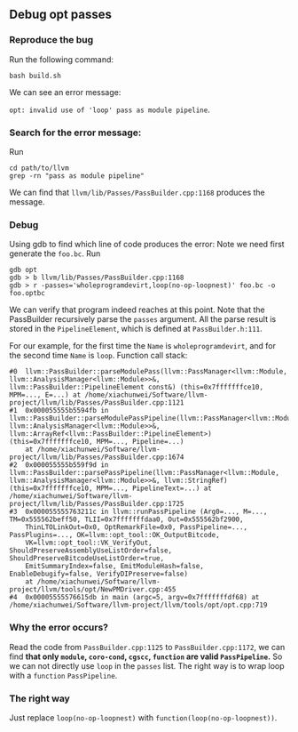 ## Debug opt passes

### Reproduce the bug

Run the following command:
```shell
bash build.sh
```
We can see an error message:

`opt: invalid use of 'loop' pass as module pipeline`.

### Search for the error message:
Run
```shell
cd path/to/llvm
grep -rn "pass as module pipeline"
```
We can find that `llvm/lib/Passes/PassBuilder.cpp:1168` produces the message.

### Debug

Using gdb to find which line of code produces the error:
Note we need first generate the `foo.bc`.
Run 
```shell
gdb opt
gdb > b llvm/lib/Passes/PassBuilder.cpp:1168
gdb > r -passes='wholeprogramdevirt,loop(no-op-loopnest)' foo.bc -o foo.optbc
```
We can verify that program indeed reaches at this point.
Note that the PassBuilder recursively parse the `passes` argument.
All the parse result is stored in the `PipelineElement`, which is defined at `PassBuilder.h:111`.

For our example, for the first time the `Name` is `wholeprogramdevirt`,
and for the second time `Name` is `loop`.
Function call stack:
```log
#0  llvm::PassBuilder::parseModulePass(llvm::PassManager<llvm::Module, llvm::AnalysisManager<llvm::Module>>&, llvm::PassBuilder::PipelineElement const&) (this=0x7fffffffce10, MPM=..., E=...) at /home/xiachunwei/Software/llvm-project/llvm/lib/Passes/PassBuilder.cpp:1121
#1  0x000055555b5594fb in llvm::PassBuilder::parseModulePassPipeline(llvm::PassManager<llvm::Module, llvm::AnalysisManager<llvm::Module>>&, llvm::ArrayRef<llvm::PassBuilder::PipelineElement>) (this=0x7fffffffce10, MPM=..., Pipeline=...)
    at /home/xiachunwei/Software/llvm-project/llvm/lib/Passes/PassBuilder.cpp:1674
#2  0x000055555b559f9d in llvm::PassBuilder::parsePassPipeline(llvm::PassManager<llvm::Module, llvm::AnalysisManager<llvm::Module>>&, llvm::StringRef) (this=0x7fffffffce10, MPM=..., PipelineText=...) at /home/xiachunwei/Software/llvm-project/llvm/lib/Passes/PassBuilder.cpp:1725
#3  0x000055555763211c in llvm::runPassPipeline (Arg0=..., M=..., TM=0x555562beff50, TLII=0x7fffffffdaa0, Out=0x555562bf2900, 
    ThinLTOLinkOut=0x0, OptRemarkFile=0x0, PassPipeline=..., PassPlugins=..., OK=llvm::opt_tool::OK_OutputBitcode, 
    VK=llvm::opt_tool::VK_VerifyOut, ShouldPreserveAssemblyUseListOrder=false, ShouldPreserveBitcodeUseListOrder=true, 
    EmitSummaryIndex=false, EmitModuleHash=false, EnableDebugify=false, VerifyDIPreserve=false)
    at /home/xiachunwei/Software/llvm-project/llvm/tools/opt/NewPMDriver.cpp:455
#4  0x00005555576615db in main (argc=5, argv=0x7fffffffdf68) at /home/xiachunwei/Software/llvm-project/llvm/tools/opt/opt.cpp:719
```

### Why the error occurs?

Read the code from `PassBuilder.cpp:1125` to `PassBuilder.cpp:1172`,
we can find **that only `module`, `coro-cond`, `cgscc`, `function` are valid `PassPipeline`.**
So we can not directly use `loop` in the `passes` list.
The right way is to wrap loop with a `function` `PassPipeline`.


### The right way

Just replace `loop(no-op-loopnest)` with `function(loop(no-op-loopnest))`.